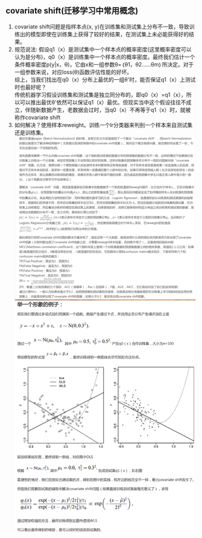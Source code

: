 covariate shift(迁移学习中常用概念)
---
1. covariate shift问题是指样本点(x, y)在训练集和测试集上分布不一致，导致训练出的模型即使在训练集上获得了较好的结果，在测试集上未必能获得好的结果。  
2. 规范说法: 假设q1（x）是测试集中一个样本点的概率密度(这里概率密度可以认为是分布)，q0（x）是训练集中一个样本点的概率密度。最终我们估计一个条件概率密度p(y|x，θ)，它由x和一组参数θ=｛θ1，θ2......θm｝所决定。对于一组参数来说，对应loss(θ)函数评估性能的好坏。  
综上，当我们找出在q0（x）分布上最优的一组θ'时，能否保证q1（x）上测试时也最好呢？  
传统机器学习假设训练集和测试集是独立同分布的，即q0（x）=q1（x），所以可以推出最优θ'依然可以保证q1（x）最优。但现实当中这个假设往往不成立，伴随新数据产生，老数据会过时，当q0（x）不再等于q1（x）时，就被称作covariate shift
3. 如何解决？使用样本reweight。训练一个lr分类器来判别一个样本来自测试集还是训练集。
![](images/image_2019-08-21-09-26-25.png)
![](images/image_2019-08-21-09-27-24.png)